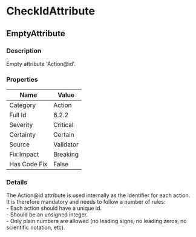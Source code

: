 ﻿---  
uid: Validator_6_2_2  
---

# CheckIdAttribute

## EmptyAttribute

### Description

Empty attribute 'Action@id'.

### Properties

| Name         | Value     |
| ------------ | --------- |
| Category     | Action    |
| Full Id      | 6.2.2     |
| Severity     | Critical  |
| Certainty    | Certain   |
| Source       | Validator |
| Fix Impact   | Breaking  |
| Has Code Fix | False     |

### Details

The Action@id attribute is used internally as the identifier for each action.  
It is therefore mandatory and needs to follow a number of rules:  
\- Each action should have a unique id.  
\- Should be an unsigned integer.  
\- Only plain numbers are allowed (no leading signs, no leading zeros, no scientific notation, etc).
